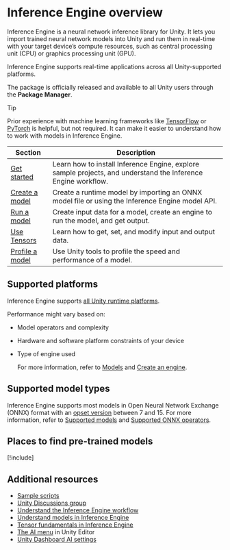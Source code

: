 # Inference Engine overview

Inference Engine is a neural network inference library for Unity. It lets you import trained neural network models into Unity and run them in real-time with your target device’s compute resources, such as central processing unit (CPU) or graphics processing unit (GPU).

Inference Engine supports real-time applications across all Unity-supported platforms.

The package is officially released and available to all Unity users through the **Package Manager**.

> [!TIP]
> Prior experience with machine learning frameworks like [TensorFlow](https://www.tensorflow.org/) or [PyTorch](https://pytorch.org/) is helpful, but not required. It can make it easier to understand how to work with models in Inference Engine.

|Section|Description|
|-|-|
|[Get started](get-started.md)|Learn how to install Inference Engine, explore sample projects, and understand the Inference Engine workflow.|
|[Create a model](create-a-model.md)|Create a runtime model by importing an ONNX model file or using the Inference Engine model API.|
|[Run a model](run-an-imported-model.md)|Create input data for a model, create an engine to run the model, and get output.|
|[Use Tensors](use-tensors.md)|Learn how to get, set, and modify input and output data.|
|[Profile a model](profile-a-model.md)|Use Unity tools to profile the speed and performance of a model.|

## Supported platforms

Inference Engine supports [all Unity runtime platforms](https://docs.unity3d.com/Documentation/Manual/PlatformSpecific.html).

Performance might vary based on:
* Model operators and complexity
* Hardware and software platform constraints of your device
* Type of engine used

   For more information, refer to [Models](models-concept.md) and [Create an engine](create-an-engine.md).

## Supported model types

Inference Engine supports most models in Open Neural Network Exchange (ONNX) format with an [opset version](https://github.com/onnx/onnx/blob/main/docs/Versioning.md#released-versions) between 7 and 15. For more information, refer to [Supported models](supported-models.md) and [Supported ONNX operators](supported-operators.md).

## Places to find pre-trained models

[!include[](snippets/model-registry.md)]

## Additional resources

- [Sample scripts](package-samples.md)
- [Unity Discussions group](https://discussions.unity.com/tag/ai)
- [Understand the Inference Engine workflow](understand-inference-engine-workflow.md)
- [Understand models in Inference Engine](models-concept.md)
- [Tensor fundamentals in Inference Engine](tensor-fundamentals.md)
- [The AI menu](https://docs.unity3d.com/Manual/ai-menu.html) in Unity Editor
- [Unity Dashboard AI settings](https://docs.unity.com/en-us/ai)